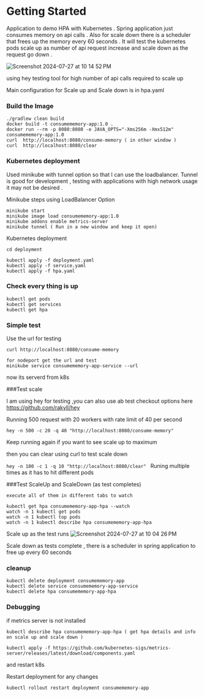 # Getting Started

Application to demo HPA with Kubernetes . 
Spring application just consumes memory on api calls . Also for scale
down there is a scheduler that frees up the memory every 60 seconds . 
It will test the kubernetes pods scale up as number of api request increase and scale down 
as the request go down . 

![Screenshot 2024-07-27 at 10 14 52 PM](https://github.com/user-attachments/assets/64bec543-180a-478c-bc35-01dfc25369ae)

using hey testing tool for high number of api calls required to scale up 

Main configuration for Scale up and Scale down is in hpa.yaml

### Build the Image
```
./gradlew clean build  
docker build -t consumememory-app:1.0 .  
docker run --rm -p 8080:8080 -e JAVA_OPTS="-Xms256m -Xmx512m" consumememory-app:1.0 
curl  http://localhost:8080/consume-memory ( in other window ) 
curl  http://localhost:8080/clear
```
### Kubernetes deployment 
Used minikube with tunnel option so that I can use the loadbalancer. 
Tunnel is good for development , testing with applications with high network usage it may not
be desired . 

Minikube steps using LoadBalancer Option 
```
minikube start 
minikube image load consumememory-app:1.0
minikube addons enable metrics-server
minikube tunnel ( Run in a new window and keep it open)
```

Kubernetes deployment
```
cd deployment

kubectl apply -f deployment.yaml
kubectl apply -f service.yaml
kubectl apply -f hpa.yaml

```

### Check every thing is up

```
kubectl get pods
kubectl get services 
kubectl get hpa
```



### Simple test 
Use the url for testing
```
curl http://localhost:8080/consume-memory

for nodeport get the url and test
minikube service consumememory-app-service --url

```
now its serverd from k8s 

###Test scale

I am using hey for testing ,you can also use ab test 
checkout options here https://github.com/rakyll/hey

Running 500 request  with 20 workers with rate limit of 40 per second 
```
hey -n 500 -c 20 -q 40 "http://localhost:8080/consume-memory"
```
Keep running again if you want to see scale up to maximum 

then you can clear using curl to test scale down

```hey -n 100 -c 1 -q 10 "http://localhost:8080/clear" ```
Runing multiple times as it has to hit different pods 

###Test ScaleUp and ScaleDown (as test completes)
```
execute all of them in different tabs to watch 

kubectl get hpa consumememory-app-hpa --watch
watch -n 1 kubectl get pods
watch -n 1 kubectl top pods
watch -n 1 kubectl describe hpa consumememory-app-hpa
```
Scale up as the test runs
![Screenshot 2024-07-27 at 10 04 26 PM](https://github.com/user-attachments/assets/3178fc40-f5b4-4ce8-97e4-f7b7913b7693)

Scale down as tests complete , there is a scheduler in spring application to free up every 60 seconds

### cleanup
```
kubectl delete deployment consumememory-app
kubectl delete service consumememory-app-service
kubectl delete hpa consumememory-app-hpa
```


### Debugging
if metrics server is not installed
```
kubectl describe hpa consumememory-app-hpa ( get hpa details and info on scale up and scale down ) 

kubectl apply -f https://github.com/kubernetes-sigs/metrics-server/releases/latest/download/components.yaml  
```
and restart k8s

Restart deployment for any changes
```
kubectl rollout restart deployment consumememory-app
```
